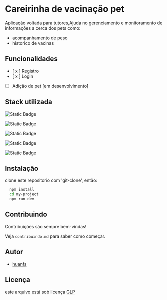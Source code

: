 # Careirinha de vacinação pet

Aplicação voltada para tutores,Ajuda no gerenciamento e monitoramento de informações a cerca dos pets como:

- acompanhamento de peso
- historico de vacinas

## Funcionalidades

- [ x ] Registro
- [ x ] Login
- [   ] Adição de pet [em desenvolvimento]

## Stack utilizada

![Static Badge](https://img.shields.io/badge/next-js)

![Static Badge](https://img.shields.io/badge/sequelize-postgres?color=%23C06835)

![Static Badge](https://img.shields.io/badge/postgreSQL-sql?color=%234E7931)

![Static Badge](https://img.shields.io/badge/zustand-state?color=%2331E0BF)

![Static Badge](https://img.shields.io/badge/axios-fetch?color=%23D50D9F)

## Instalação

clone este repositorio com 'git-clone', então:

```bash
  npm install 
  cd my-project
  npm run dev
```
    
## Contribuindo

Contribuições são sempre bem-vindas!

Veja `contribuindo.md` para saber como começar.

## Autor

- [huanfs](https://www.github.com/huanfs)

## Licença

este arquivo está sob licença [GLP](https://choosealicense.com/licenses/glp/)
